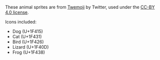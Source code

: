 These animal sprites are from [Twemoji](https://github.com/twitter/twemoji) by Twitter, used under the [CC-BY 4.0 license](https://creativecommons.org/licenses/by/4.0/).

Icons included:
- Dog (U+1F415)
- Cat (U+1F431)
- Bird (U+1F426)
- Lizard (U+1F40D)
- Frog (U+1F438)
